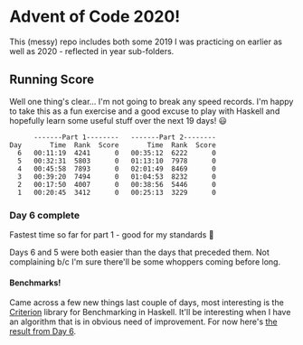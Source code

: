 # Advent of Code 2020!
This (messy) repo includes both some 2019 I was practicing on earlier as well as 2020 - reflected in year sub-folders.
## Running Score
Well one thing's clear... I'm not going to break any speed records. I'm happy to take this as a fun exercise and a good excuse to play with Haskell and hopefully learn some useful stuff over the next 19 days! 😃

```
      -------Part 1--------   -------Part 2--------
Day       Time  Rank  Score       Time  Rank  Score
  6   00:11:19  4241      0   00:35:12  6222      0
  5   00:32:31  5803      0   01:13:10  7978      0
  4   00:45:58  7893      0   02:01:49  8469      0
  3   00:39:20  7494      0   01:04:53  8232      0
  2   00:17:50  4007      0   00:38:56  5446      0
  1   00:20:45  3412      0   00:25:13  3229      0
```

### Day 6 complete
Fastest time so far for part 1 - good for my standards 🙂

Days 6 and 5 were both easier than the days that preceded them. Not complaining b/c I'm sure there'll be some whoppers coming before long.

#### Benchmarks!
Came across a few new things last couple of days, most interesting is the [Criterion](http://www.serpentine.com/criterion/) library for Benchmarking in Haskell. It'll be interesting when I have an algorithm that is in obvious need of improvement. For now here's [the result from Day 6](benchmarks/20/aoc-bench-day06.html).